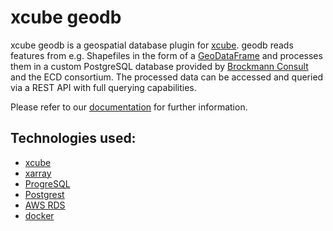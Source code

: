 # xcube geodb

xcube geodb is a geospatial database plugin for [xcube](https://github.com/dcs4cop/xcube).
geodb reads features from e.g. Shapefiles in the form of a [GeoDataFrame](http://geopandas.org/) and processes
them in a custom PostgreSQL database provided by [Brockmann Consult](https://www.brockmann-consult.de) and the ECD consortium.
 The processed data can be accessed and queried via a REST API with full querying capabilities.   


Please refer to our [documentation](https://xcube-geodb.readthedocs.io) for further information.

## Technologies used:

- [xcube](https://github.com/dcs4cop/xcube)
- [xarray](http://xarray.pydata.org/en/stable/)
- [ProgreSQL](https://www.postgresql.org/)
- [Postgrest](http://postgrest.org/en/v6.0/)
- [AWS RDS](https://aws.amazon.com/de/rds/)
- [docker](https://www.docker.com/)
